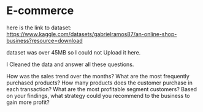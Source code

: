 # E-commerce

here is the link to dataset:
https://www.kaggle.com/datasets/gabrielramos87/an-online-shop-business?resource=download

dataset was over 45MB so I could not Upload it here.

I Cleaned the data and answer all these questions.

How was the sales trend over the months?
What are the most frequently purchased products?
How many products does the customer purchase in each transaction?
What are the most profitable segment customers?
Based on your findings, what strategy could you recommend to the business to gain more profit?
